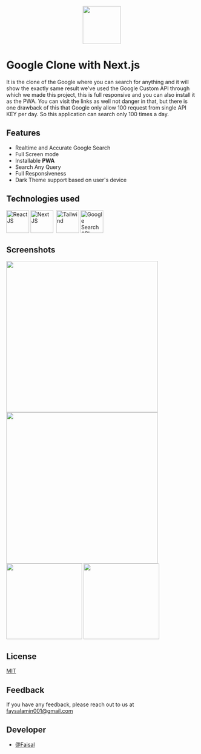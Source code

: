 <p align="center" >
<img height="100" src="http://assets.stickpng.com/images/580b57fcd9996e24bc43c51f.png" />
</p>

# Google Clone with Next.js

It is the clone of the Google where you can search for anything and it will show the exactly same result we've used the Google Custom API through which we made this project, this is full responsive and you can also install it as the PWA. You can visit the links as well not danger in that, but there is one drawback of this that Google only allow 100 request from single API KEY per day. So this application can search only 100 times a day.

## Features

- Realtime and Accurate Google Search
- Full Screen mode
- Installable **PWA**
- Search Any Query
- Full Responsiveness
- Dark Theme support based on user's device

## Technologies used

<p>  
<img title="React JS" width="60" src="https://cdn4.iconfinder.com/data/icons/logos-3/600/React.js_logo-128.png" />
<img title="Next JS" width="60" src="https://iconape.com/wp-content/files/gm/82643/svg/next-js.svg"  />&nbsp;
<img title="Tailwind" width="60" src="https://cdn.icon-icons.com/icons2/2699/PNG/512/tailwindcss_logo_icon_167923.png"> 
<img title="Google Search API" width="60" src="https://cutt.ly/zRgpYnW">
</p>

## Screenshots

<p>
  <img width="400" src="https://imgur.com/AUjbZpT.png"/>
  <img width="400" src="https://imgur.com/QDE3zc8.png"/>
  <br>
  <img width="200" src="https://imgur.com/GNouoom.png"/>
  <img width="200" src="https://imgur.com/EeudSyI.png"/>
</p>

## License

[MIT](https://choosealicense.com/licenses/mit/)

## Feedback

If you have any feedback, please reach out to us at faysalamin001@gmail.com

## Developer

- [@Faisal](https://github.com/faisalamin001/)
